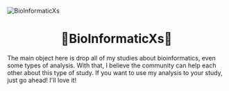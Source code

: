 ![BioInformaticXs](images/bioinf.gif)

   
# <center>🧬BioInformaticXs🧬</center> # 


The main object here is drop all of my studies about bioinformatics, even some types of analysis. With that, I believe the community can help each other about this type of study. If you want to use my analysis to your study, just go ahead! I'll love it!

